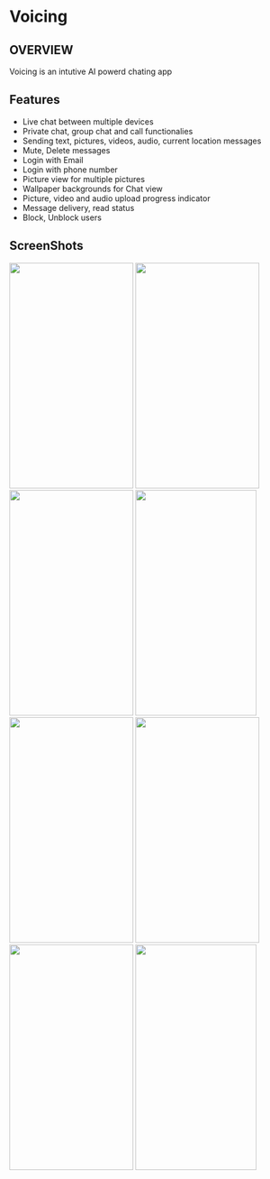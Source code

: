 # Voicing

## OVERVIEW
Voicing is an intutive AI powerd chating app

## Features
- Live chat between multiple devices
-	Private chat, group chat and call functionalies
-	Sending text, pictures, videos, audio, current location messages
-	Mute, Delete messages
- Login with Email
- Login with phone number
- Picture view for multiple pictures
- Wallpaper backgrounds for Chat view
- Picture, video and audio upload progress indicator
- Message delivery, read status
- Block, Unblock users
 

## ScreenShots
<img src="https://github.com/mohammed-fawzi/Voicing/blob/master/screenshots/1.PNG"  width="220" height="400" /> <img src="https://github.com/mohammed-fawzi/Voicing/blob/master/screenshots/2.PNG"  width="220" height="400" /> <img src="https://github.com/mohammed-fawzi/Voicing/blob/master/screenshots/3.PNG"  width="220" height="400" /> <img src="https://github.com/mohammed-fawzi/Voicing/blob/master/screenshots/4.PNG" width="215" height="400" />
<img src="https://github.com/mohammed-fawzi/Voicing/blob/master/screenshots/5.PNG"  width="220" height="400" /> <img src="https://github.com/mohammed-fawzi/Voicing/blob/master/screenshots/6.PNG"  width="220" height="400" /> <img src="https://github.com/mohammed-fawzi/Voicing/blob/master/screenshots/7.PNG"  width="220" height="400" /> <img src="https://github.com/mohammed-fawzi/Voicing/blob/master/screenshots/8.PNG"  width="215" height="400" />
